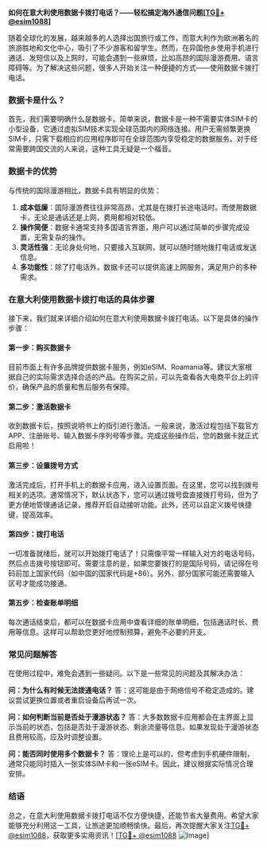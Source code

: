 **如何在意大利使用数据卡拨打电话？——轻松搞定海外通信问题[[TG💪+ @esim1088](https://t.me/s/esim1088)]**

随着全球化的发展，越来越多的人选择出国旅行或工作，而意大利作为欧洲著名的旅游胜地和文化中心，吸引了不少游客和留学生。然而，在异国他乡使用手机进行通话、发短信以及上网时，可能会遇到一些麻烦，比如高昂的国际漫游费用、语言障碍等。为了解决这些问题，很多人开始关注一种便捷的方式——使用数据卡拨打电话。

### 数据卡是什么？

首先，我们需要明确什么是数据卡。简单来说，数据卡是一种不需要实体SIM卡的小型设备，它通过虚拟SIM技术实现全球范围内的网络连接。用户无需频繁更换SIM卡，只需下载相应的应用程序即可在全球范围内享受稳定的数据服务。对于经常需要跨国交流的人来说，这种工具无疑是一个福音。

### 数据卡的优势

与传统的国际漫游相比，数据卡具有明显的优势：

1. **成本低廉**：国际漫游费往往非常高昂，尤其是在拨打长途电话时。而使用数据卡，无论是通话还是上网，费用都相对较低。
2. **操作简便**：数据卡通常支持多国语言界面，用户可以通过简单的步骤完成设置，无需复杂的操作。
3. **灵活性强**：无论身处何地，只要接入互联网，就可以随时随地拨打电话或发送信息。
4. **多功能性**：除了打电话外，数据卡还可以提供高速上网服务，满足用户的多种需求。

### 在意大利使用数据卡拨打电话的具体步骤

接下来，我们就来详细介绍如何在意大利使用数据卡拨打电话。以下是具体的操作步骤：

#### 第一步：购买数据卡

目前市面上有许多品牌提供数据卡服务，例如eSIM、Roamania等。建议大家根据自己的实际需求选择合适的产品。在购买之前，可以先查看各大电商平台上的评价，确保产品的质量和售后服务有保障。

#### 第二步：激活数据卡

收到数据卡后，按照说明书上的指引进行激活。一般来说，激活过程包括下载官方APP、注册账号、输入数据卡序列号等步骤。完成这些操作后，您的数据卡就正式启用啦！

#### 第三步：设置拨号方式

激活完成后，打开手机上的数据卡应用，进入设置页面。在这里，您可以找到拨号相关的选项。通常情况下，默认状态下，您可以通过拨号盘直接拨打号码，但为了更方便地管理通话记录，推荐开启自动接听功能。此外，还可以自定义拨号快捷键，提高效率。

#### 第四步：拨打电话

一切准备就绪后，就可以开始拨打电话了！只需像平常一样输入对方的电话号码，然后点击拨号按钮即可。需要注意的是，如果您要拨打的是国际号码，请记得在号码前加上国家代码（如中国的国家代码是+86）。另外，部分国家可能还需要输入区号才能成功接通。

#### 第五步：检查账单明细

每次通话结束后，都可以在数据卡应用中查看详细的账单明细，包括通话时长、费用等信息。这样可以帮助您更好地控制预算，避免不必要的开支。

### 常见问题解答

在使用过程中，难免会遇到一些疑问。以下是一些常见的问题及其解决办法：

**问：为什么有时候无法拨通电话？**
答：这可能是由于网络信号不稳定造成的。建议尝试更换位置或者重启设备后再试一次。

**问：如何判断当前是否处于漫游状态？**
答：大多数数据卡应用都会在主界面上显示当前的状态，包括是否处于漫游状态、剩余流量等信息。如果发现处于漫游状态且费用较高，应及时调整设置。

**问：能否同时使用多个数据卡？**
答：理论上是可以的，但考虑到手机硬件限制，通常只能同时插入一张实体SIM卡和一张eSIM卡。因此，建议根据实际情况合理安排。

### 结语

总之，在意大利使用数据卡拨打电话不仅方便快捷，还能节省大量费用。希望大家能够充分利用这一工具，让旅途更加顺畅愉快。最后，再次提醒大家关注[TG💪+ @esim1088](https://t.me/s/esim1088)，获取更多实用资讯！[[TG💪+ @esim1088](https://t.me/s/esim1088) ![Image](https://i.postimg.cc/4NQfJmqS/Snipaste-2025-05-13-00-14-12.png)]